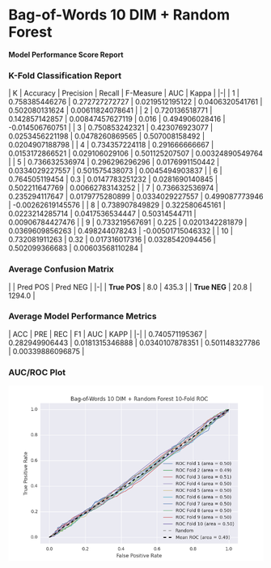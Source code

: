 # Bag-of-Words 10 DIM + Random Forest
**Model Performance Score Report**

### K-Fold Classification Report
| K | Accuracy | Precision | Recall | F-Measure | AUC | Kappa |
|-|
| 1 | 0.758385446276 | 0.272727272727 | 0.0219512195122 | 0.0406320541761 | 0.502080131624 | 0.00611824078641 |
| 2 | 0.720136518771 | 0.142857142857 | 0.00847457627119 | 0.016 | 0.494906028416 | -0.014506760751 |
| 3 | 0.750853242321 | 0.423076923077 | 0.0253456221198 | 0.0478260869565 | 0.507008158492 | 0.0204907188798 |
| 4 | 0.734357224118 | 0.291666666667 | 0.0153172866521 | 0.029106029106 | 0.501125207507 | 0.00324890549764 |
| 5 | 0.736632536974 | 0.296296296296 | 0.0176991150442 | 0.0334029227557 | 0.501575438073 | 0.0045494903837 |
| 6 | 0.764505119454 | 0.3 | 0.0147783251232 | 0.0281690140845 | 0.502211647769 | 0.00662783143252 |
| 7 | 0.736632536974 | 0.235294117647 | 0.0179775280899 | 0.0334029227557 | 0.499087773946 | -0.00262619145576 |
| 8 | 0.738907849829 | 0.322580645161 | 0.0223214285714 | 0.0417536534447 | 0.50314544711 | 0.00906784427476 |
| 9 | 0.733219567691 | 0.225 | 0.0201342281879 | 0.0369609856263 | 0.498244078243 | -0.00501715046332 |
| 10 | 0.732081911263 | 0.32 | 0.017316017316 | 0.0328542094456 | 0.502099366683 | 0.00603568110284 |

### Average Confusion Matrix
| | Pred POS | Pred NEG |
|-|
| **True POS** | 8.0 | 435.3 |
| **True NEG** | 20.8 | 1294.0 |

### Average Model Performance Metrics
| ACC | PRE | REC | F1 | AUC | KAPP |
|-|
| 0.740571195367 | 0.282949906443 | 0.0181315346888 | 0.0340107878351 | 0.501148327786 | 0.00339886096875 |

### AUC/ROC Plot
![ROC Plot](bag-of-words_10_dim_+_random_forest_auc-plot.png)
